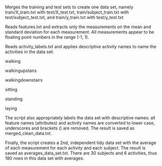 Merges the training and test sets to create one data set, namely train/X_train.txt with test/X_test.txt, train/subject_train.txt with test/subject_test.txt,  and train/y_train.txt with test/y_test.txt

Reads features.txt and extracts only the measurements on the mean and standard deviation for each measurement. All measurements appear to be floating point numbers in the range (-1, 1).

Reads activity_labels.txt and applies descriptive activity names to name the activities in the data set:

walking

walkingupstairs

walkingdownstairs

sitting

standing

laying

The script also appropriately labels the data set with descriptive names: all feature names (attributes) and activity names are converted to lower case, underscores and brackets () are removed. The result is saved as merged_clean_data.txt.

Finally, the script creates a 2nd, independent tidy data set with the average of each measurement for each activity and each subject. The result is saved as averages_data_set.txt. There are 30 subjects and 6 activities, thus 180 rows in this data set with averages.
